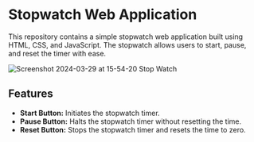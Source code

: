 # Stopwatch Web Application

This repository contains a simple stopwatch web application built using HTML, CSS, and JavaScript. The stopwatch allows users to start, pause, and reset the timer with ease.

![Screenshot 2024-03-29 at 15-54-20 Stop Watch](https://github.com/awahabt/Stop-Watch/assets/133004396/8e6a21e5-7626-470f-8934-a545bc28eae4)


## Features

- **Start Button:** Initiates the stopwatch timer.
- **Pause Button:** Halts the stopwatch timer without resetting the time.
- **Reset Button:** Stops the stopwatch timer and resets the time to zero.
